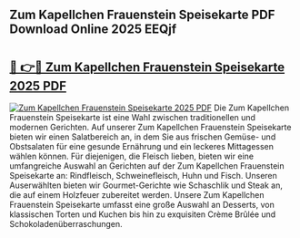## Zum Kapellchen Frauenstein Speisekarte PDF Download Online 2025 EEQjf

# <h2><a href="http://gc8n3e.nevu.top/?p=Zum+Kapellchen+Frauenstein+Speisekarte">🔗 👉🔴 Zum Kapellchen Frauenstein Speisekarte 2025 PDF</a></h2>

[![Zum Kapellchen Frauenstein Speisekarte 2025 PDF](https://i.imgur.com/dBaPXMq.png)](http://gc8n3e.nevu.top/?p=Zum+Kapellchen+Frauenstein+Speisekarte)
Die Zum Kapellchen Frauenstein Speisekarte ist eine Wahl zwischen traditionellen und modernen Gerichten. Auf unserer Zum Kapellchen Frauenstein Speisekarte bieten wir einen Salatbereich an, in dem Sie aus frischen Gemüse- und Obstsalaten für eine gesunde Ernährung und ein leckeres Mittagessen wählen können. Für diejenigen, die Fleisch lieben, bieten wir eine umfangreiche Auswahl an Gerichten auf der Zum Kapellchen Frauenstein Speisekarte an: Rindfleisch, Schweinefleisch, Huhn und Fisch. Unseren Auserwählten bieten wir Gourmet-Gerichte wie Schaschlik und Steak an, die auf einem Holzfeuer zubereitet werden. Unsere Zum Kapellchen Frauenstein Speisekarte umfasst eine große Auswahl an Desserts, von klassischen Torten und Kuchen bis hin zu exquisiten Crème Brûlée und Schokoladenüberraschungen.
